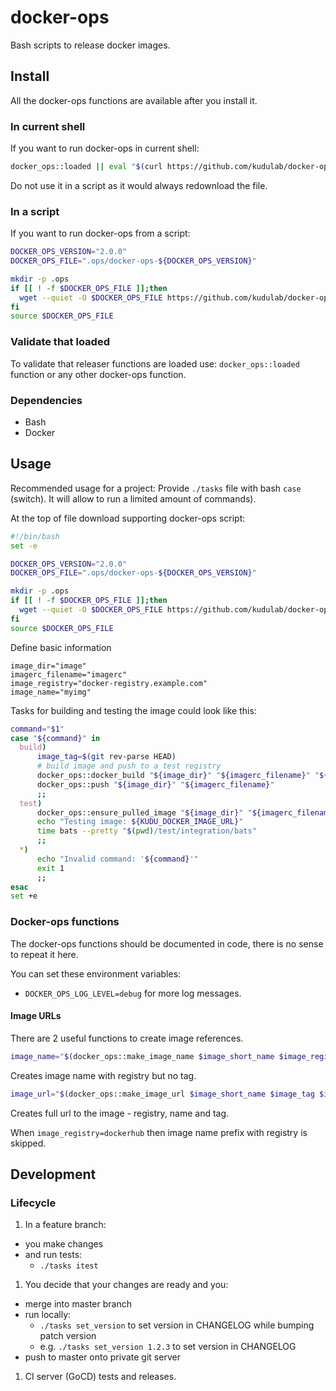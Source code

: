 # docker-ops

Bash scripts to release docker images.

## Install
All the docker-ops functions are available after you install it.

### In current shell
If you want to run docker-ops in current shell:
```bash
docker_ops::loaded || eval "$(curl https://github.com/kudulab/docker-ops/releases/download/${DOCKER_OPS_VERSION}/docker-ops)"
```
 Do not use it in a script as it would always redownload the file.

### In a script

If you want to run docker-ops from a script:
```bash
DOCKER_OPS_VERSION="2.0.0"
DOCKER_OPS_FILE=".ops/docker-ops-${DOCKER_OPS_VERSION}"

mkdir -p .ops
if [[ ! -f $DOCKER_OPS_FILE ]];then
  wget --quiet -O $DOCKER_OPS_FILE https://github.com/kudulab/docker-ops/releases/download/${DOCKER_OPS_VERSION}/docker-ops
fi
source $DOCKER_OPS_FILE
```

### Validate that loaded

To validate that releaser functions are loaded use: `docker_ops::loaded` function
or any other docker-ops function.

### Dependencies
* Bash
* Docker

## Usage
Recommended usage for a project:
Provide `./tasks` file with bash `case` (switch). It will allow to run
 a limited amount of commands).

At the top of file download supporting docker-ops script:
```bash
#!/bin/bash
set -e

DOCKER_OPS_VERSION="2.0.0"
DOCKER_OPS_FILE=".ops/docker-ops-${DOCKER_OPS_VERSION}"

mkdir -p .ops
if [[ ! -f $DOCKER_OPS_FILE ]];then
  wget --quiet -O $DOCKER_OPS_FILE https://github.com/kudulab/docker-ops/releases/download/${DOCKER_OPS_VERSION}/docker-ops
fi
source $DOCKER_OPS_FILE
```

Define basic information

```
image_dir="image"
imagerc_filename="imagerc"
image_registry="docker-registry.example.com"
image_name="myimg"
```

Tasks for building and testing the image could look like this:
```bash
command="$1"
case "${command}" in
  build)
      image_tag=$(git rev-parse HEAD)
      # build image and push to a test registry
      docker_ops::docker_build "${image_dir}" "${imagerc_filename}" "${image_name}" "${image_tag}" "${image_registry}"
      docker_ops::push "${image_dir}" "${imagerc_filename}"
      ;;
  test)
      docker_ops::ensure_pulled_image "${image_dir}" "${imagerc_filename}"
      echo "Testing image: ${KUDU_DOCKER_IMAGE_URL}"
      time bats --pretty "$(pwd)/test/integration/bats"
      ;;
  *)
      echo "Invalid command: '${command}'"
      exit 1
      ;;
esac
set +e
```


### Docker-ops functions
The docker-ops functions should be documented in code, there is no sense to repeat it here.

You can set these environment variables:
  * `DOCKER_OPS_LOG_LEVEL=debug` for more log messages.

#### Image URLs

There are 2 useful functions to create image references.
```sh
image_name="$(docker_ops::make_image_name $image_short_name $image_registry)"
```
Creates image name with registry but no tag.


```sh
image_url="$(docker_ops::make_image_url $image_short_name $image_tag $image_registry)"
```
Creates full url to the image - registry, name and tag.

When `image_registry=dockerhub` then image name prefix with registry is skipped.

## Development

### Lifecycle
1. In a feature branch:
  * you make changes
  * and run tests:
     * `./tasks itest`
1. You decide that your changes are ready and you:
  * merge into master branch
  * run locally:
    * `./tasks set_version` to set version in CHANGELOG while bumping patch version
    * e.g. `./tasks set_version 1.2.3` to set version in CHANGELOG
  * push to master onto private git server
1. CI server (GoCD) tests and releases.
